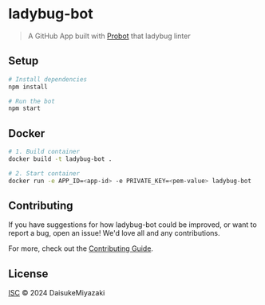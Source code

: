 # ladybug-bot

> A GitHub App built with [Probot](https://github.com/probot/probot) that ladybug linter

## Setup

```sh
# Install dependencies
npm install

# Run the bot
npm start
```

## Docker

```sh
# 1. Build container
docker build -t ladybug-bot .

# 2. Start container
docker run -e APP_ID=<app-id> -e PRIVATE_KEY=<pem-value> ladybug-bot
```

## Contributing

If you have suggestions for how ladybug-bot could be improved, or want to report a bug, open an issue! We'd love all and any contributions.

For more, check out the [Contributing Guide](CONTRIBUTING.md).

## License

[ISC](LICENSE) © 2024 DaisukeMiyazaki
